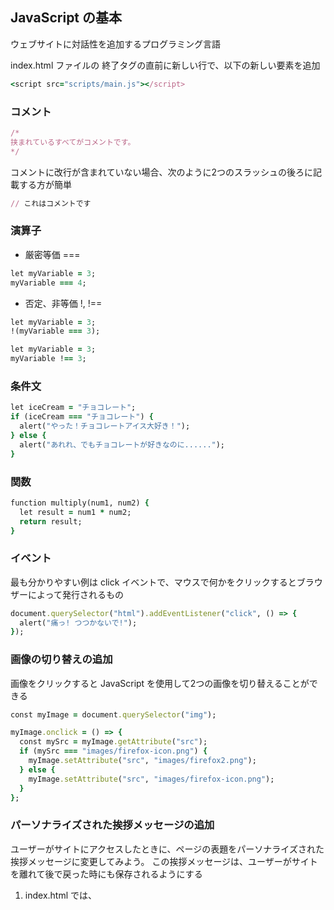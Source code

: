## JavaScript の基本
ウェブサイトに対話性を追加するプログラミング言語

index.html ファイルの </body> 終了タグの直前に新しい行で、以下の新しい要素を追加
```rb
<script src="scripts/main.js"></script>
```

### コメント
```rb
/*
挟まれているすべてがコメントです。
*/
```
コメントに改行が含まれていない場合、次のように2つのスラッシュの後ろに記載する方が簡単
```rb
// これはコメントです
```
### 演算子
- 厳密等価 === 
```rb
let myVariable = 3;
myVariable === 4;
```
- 否定、非等価 !, !==
```rb
let myVariable = 3;
!(myVariable === 3);
```
```rb
let myVariable = 3;
myVariable !== 3;
```
### 条件文
```rb
let iceCream = "チョコレート";
if (iceCream === "チョコレート") {
  alert("やった！チョコレートアイス大好き！");
} else {
  alert("あれれ、でもチョコレートが好きなのに......");
}
```
### 関数
```rb
function multiply(num1, num2) {
  let result = num1 * num2;
  return result;
}
```
### イベント
最も分かりやすい例は click イベントで、マウスで何かをクリックするとブラウザーによって発行されるもの
```rb
document.querySelector("html").addEventListener("click", () => {
  alert("痛っ! つつかないで!");
});
```
### 画像の切り替えの追加
画像をクリックすると JavaScript を使用して2つの画像を切り替えることができる
```rb
const myImage = document.querySelector("img");

myImage.onclick = () => {
  const mySrc = myImage.getAttribute("src");
  if (mySrc === "images/firefox-icon.png") {
    myImage.setAttribute("src", "images/firefox2.png");
  } else {
    myImage.setAttribute("src", "images/firefox-icon.png");
  }
};
```
### パーソナライズされた挨拶メッセージの追加
ユーザーがサイトにアクセスしたときに、ページの表題をパーソナライズされた挨拶メッセージに変更してみよう。
この挨拶メッセージは、ユーザーがサイトを離れて後で戻った時にも保存されるようにする

1. index.html では、 <script> 要素の直前に次の行を追加
```rb
HTML
<button>ユーザーを変更</button>
```

2.main.js では、次のコードを下記のとおりにファイルの最後に配置。これは新しいボタンと見出しへの参照を変数に格納
```rb
JS
let myButton = document.querySelector("button");
let myHeading = document.querySelector("h1");
```

3. パーソナライズされた挨拶を設定する以下の関数を追加
```rb
JS
function setUserName() {
  const myName = prompt("あなたの名前を入力してください。");
  localStorage.setItem("name", myName);
  myHeading.textContent = `Mozilla はかっこいいよ、${myName} さん、Mozilla はかっこいいよ。`;
}
```
- setUserName() 関数では、prompt() 関数を使用して、alert() のようにダイアログボックスを表示しているが、prompt() は alert() とは異なり、ユーザーにデータを入力するよう求め、ユーザーが OK を押した後に変数にそのデータを格納する。この場合、ユーザーに名前を入力するよう求める。
- 次に、localStorage と呼ばれる API を呼び出すことで、ブラウザーにデータを格納して後で受け取ることができる。 localStorage の setItem() 関数を使って、'name' と呼ばれるデータを作成し、 myName に入っているユーザーから入力されたデータを格納。
- 最後に、見出しの textContent に文字列と新しく格納されたユーザーの名前を設定。

4. 以下のような条件ブロックを追加。最初に読み込んだときにアプリを構造化するので、これを初期化コードと呼ぶこともできる
```rb
JS
if (!localStorage.getItem("name")) {
  setUserName();
} else {
  const storedName = localStorage.getItem("name");
  myHeading.textContent = `Mozilla はかっこいいよ、${storedName}`;
}
```
- このブロックでは、最初に name のデータが存在しているかどうかをチェックするために否定演算子（! で表される論理否定）を使用。存在しない場合は、作成するために setUserName() 関数が実行される。存在する場合は（つまり、以前の訪問時にユーザーが設定した場合）、 getItem() を使用して格納された名前を受け取り、 setUserName() の中で行ったのと同様に、見出しの textContent に文字列とユーザーの名前を設定する。
  
5. 最後に、以下の onclick イベントハンドラーをボタンに設定。クリックすると、setUserName() 関数が実行される。これでユーザーがボタンを押すことで、好きな時に新しい名前を設定できるようになる
```rb
JS
myButton.onclick = () => {
  setUserName();
};
```
### ユーザー名か null か
ユーザーが null や空白の名前を入力していないかチェックするよう、setUserName() 関数を書き換える。4のコードを下記に変更
```rb
JS
function setUserName() {
  const myName = prompt("あなたの名前を入力してください。");
  if (!myName) {
    setUserName();
  } else {
    localStorage.setItem("name", myName);
    myHeading.textContent = `${myName} さん、Mozilla はかっこいいよ。`;
  }
}
```
